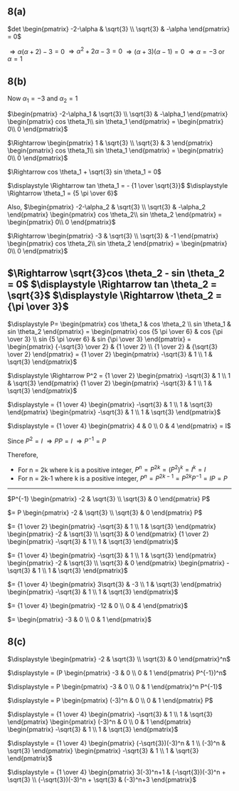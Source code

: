 ## 8(a)
$det  \begin{pmatrix}
-2-\alpha & \sqrt{3} \\
\sqrt{3} & -\alpha
 \end{pmatrix} = 0$

$\displaystyle \Rightarrow \alpha (\alpha+2) - 3 = 0$
$\displaystyle \Rightarrow \alpha^2 + 2\alpha - 3 = 0$
$\displaystyle \Rightarrow (\alpha + 3) (\alpha - 1) = 0$
$\displaystyle \Rightarrow \alpha = -3$ or $\alpha = 1$

## 8(b)
Now $\alpha_1= -3$ and $\alpha_2= 1$

$\begin{pmatrix}
-2-\alpha_1 & \sqrt{3} \\
\sqrt{3} & -\alpha_1
\end{pmatrix} \begin{pmatrix}
cos \theta_1\\
sin \theta_1
\end{pmatrix} =  \begin{pmatrix}
0\\
0
\end{pmatrix}$ 

$\Rightarrow \begin{pmatrix}
1 & \sqrt{3} \\
\sqrt{3} & 3
\end{pmatrix} \begin{pmatrix}
cos \theta_1\\
sin \theta_1
\end{pmatrix} =  \begin{pmatrix}
0\\
0
\end{pmatrix}$ 

$\Rightarrow cos \theta_1 + \sqrt{3} sin \theta_1 = 0$

$\displaystyle \Rightarrow tan \theta_1 = - {1 \over \sqrt{3}}$
$\displaystyle \Rightarrow \theta_1 = {5 \pi \over 6}$

Also,
$\begin{pmatrix}
-2-\alpha_2 & \sqrt{3} \\
\sqrt{3} & -\alpha_2
\end{pmatrix} \begin{pmatrix}
cos \theta_2\\
sin \theta_2
\end{pmatrix} =  \begin{pmatrix}
0\\
0
\end{pmatrix}$ 

$\Rightarrow \begin{pmatrix}
-3 & \sqrt{3} \\
\sqrt{3} & -1
\end{pmatrix} \begin{pmatrix}
cos \theta_2\\
sin \theta_2
\end{pmatrix} =  \begin{pmatrix}
0\\
0
\end{pmatrix}$ 

$\Rightarrow \sqrt{3}cos \theta_2 - sin \theta_2 = 0$
$\displaystyle \Rightarrow tan \theta_2 = \sqrt{3}$
$\displaystyle \Rightarrow \theta_2 = {\pi \over 3}$
-----
$\displaystyle P= \begin{pmatrix}
cos \theta_1 & cos \theta_2 \\
sin \theta_1 & sin \theta_2
\end{pmatrix} = \begin{pmatrix}
cos {5 \pi \over 6} & cos {\pi \over 3} \\
sin {5 \pi \over 6} & sin {\pi \over 3}
\end{pmatrix} = \begin{pmatrix}
{-\sqrt{3} \over 2} & {1 \over 2} \\
{1 \over 2} & {\sqrt{3} \over 2}
\end{pmatrix} = {1 \over 2} \begin{pmatrix}
-\sqrt{3} & 1 \\
1 & \sqrt{3}
\end{pmatrix}$

$\displaystyle \Rightarrow P^2 = {1 \over 2} \begin{pmatrix}
-\sqrt{3} & 1 \\
1 & \sqrt{3}
\end{pmatrix} {1 \over 2} \begin{pmatrix}
-\sqrt{3} & 1 \\
1 & \sqrt{3}
\end{pmatrix}$

$\displaystyle = {1 \over 4} \begin{pmatrix}
-\sqrt{3} & 1 \\
1 & \sqrt{3}
\end{pmatrix} \begin{pmatrix}
-\sqrt{3} & 1 \\
1 & \sqrt{3}
\end{pmatrix}$

$\displaystyle = {1 \over 4} \begin{pmatrix}
4 & 0 \\
0 & 4
\end{pmatrix} = I$

Since $P^2=I$
$\Rightarrow PP = I$
$\Rightarrow P^{-1} = P$

Therefore,
- For n = 2k where k is a positive integer,
	$P^n=P^{2k}=(P^2)^k=I^k=I$
- For n = 2k-1 where k is a positive integer,
	$P^n=P^{2k-1}=P^{2k}P^{-1}=IP=P$
-----
$P^{-1} \begin{pmatrix}
-2 & \sqrt{3} \\
\sqrt{3} & 0
\end{pmatrix} P$

$= P \begin{pmatrix}
-2 & \sqrt{3} \\
\sqrt{3} & 0
\end{pmatrix} P$

$= {1 \over 2} \begin{pmatrix}
-\sqrt{3} & 1 \\
1 & \sqrt{3}
\end{pmatrix} \begin{pmatrix}
-2 & \sqrt{3} \\
\sqrt{3} & 0
\end{pmatrix} {1 \over 2} \begin{pmatrix}
-\sqrt{3} & 1 \\
1 & \sqrt{3}
\end{pmatrix}$

$= {1 \over 4} \begin{pmatrix}
-\sqrt{3} & 1 \\
1 & \sqrt{3}
\end{pmatrix} \begin{pmatrix}
-2 & \sqrt{3} \\
\sqrt{3} & 0
\end{pmatrix} \begin{pmatrix}
-\sqrt{3} & 1 \\
1 & \sqrt{3}
\end{pmatrix}$

$= {1 \over 4} \begin{pmatrix}
3\sqrt{3} & -3 \\
1 & \sqrt{3}
\end{pmatrix} \begin{pmatrix}
-\sqrt{3} & 1 \\
1 & \sqrt{3}
\end{pmatrix}$

$= {1 \over 4} \begin{pmatrix}
-12 & 0 \\
0 & 4
\end{pmatrix}$

$= \begin{pmatrix}
-3 & 0 \\
0 & 1
\end{pmatrix}$

## 8(c)
$\displaystyle \begin{pmatrix}
-2 & \sqrt{3} \\
\sqrt{3} & 0
\end{pmatrix}^n$

$\displaystyle = (P \begin{pmatrix}
-3 & 0 \\
0 & 1
\end{pmatrix} P^{-1})^n$

$\displaystyle = P \begin{pmatrix}
-3 & 0 \\
0 & 1
\end{pmatrix}^n P^{-1}$

$\displaystyle = P \begin{pmatrix}
(-3)^n & 0 \\
0 & 1
\end{pmatrix} P$

$\displaystyle = {1 \over 4} \begin{pmatrix}
-\sqrt{3} & 1 \\
1 & \sqrt{3}
\end{pmatrix} \begin{pmatrix}
(-3)^n & 0 \\
0 & 1
\end{pmatrix} \begin{pmatrix}
-\sqrt{3} & 1 \\
1 & \sqrt{3}
\end{pmatrix}$

$\displaystyle = {1 \over 4} \begin{pmatrix}
(-\sqrt{3})(-3)^n & 1 \\
(-3)^n & \sqrt{3}
\end{pmatrix} \begin{pmatrix}
-\sqrt{3} & 1 \\
1 & \sqrt{3}
\end{pmatrix}$

$\displaystyle = {1 \over 4} \begin{pmatrix}
3(-3)^n+1 & (-\sqrt{3})(-3)^n +  \sqrt{3} \\
(-\sqrt{3})(-3)^n +  \sqrt{3} & (-3)^n+3
\end{pmatrix}$
